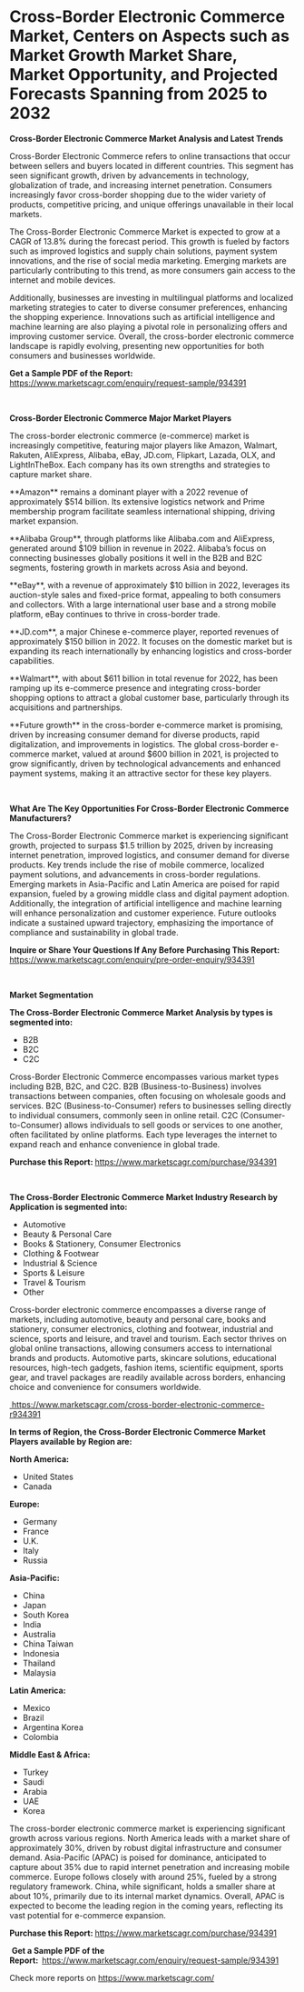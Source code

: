 <p><h1>Cross-Border Electronic Commerce Market, Centers on Aspects such as Market Growth Market Share, Market Opportunity, and Projected Forecasts Spanning from 2025 to 2032</h1></p><p><strong>Cross-Border Electronic Commerce Market Analysis and Latest Trends</strong></p>
<p><p>Cross-Border Electronic Commerce refers to online transactions that occur between sellers and buyers located in different countries. This segment has seen significant growth, driven by advancements in technology, globalization of trade, and increasing internet penetration. Consumers increasingly favor cross-border shopping due to the wider variety of products, competitive pricing, and unique offerings unavailable in their local markets. </p><p>The Cross-Border Electronic Commerce Market is expected to grow at a CAGR of 13.8% during the forecast period. This growth is fueled by factors such as improved logistics and supply chain solutions, payment system innovations, and the rise of social media marketing. Emerging markets are particularly contributing to this trend, as more consumers gain access to the internet and mobile devices. </p><p>Additionally, businesses are investing in multilingual platforms and localized marketing strategies to cater to diverse consumer preferences, enhancing the shopping experience. Innovations such as artificial intelligence and machine learning are also playing a pivotal role in personalizing offers and improving customer service. Overall, the cross-border electronic commerce landscape is rapidly evolving, presenting new opportunities for both consumers and businesses worldwide.</p></p>
<p><strong>Get a Sample PDF of the Report:&nbsp;</strong> <a href="https://www.marketscagr.com/enquiry/request-sample/934391?utm_campaign=2637&utm_medium=2&utm_source=Github&utm_content=ia&utm_term=11032025&utm_id=cross-border-electronic-commerce">https://www.marketscagr.com/enquiry/request-sample/934391</a></p>
<p>&nbsp;</p>
<p><strong>Cross-Border Electronic Commerce Major Market Players</strong></p>
<p><p>The cross-border electronic commerce (e-commerce) market is increasingly competitive, featuring major players like Amazon, Walmart, Rakuten, AliExpress, Alibaba, eBay, JD.com, Flipkart, Lazada, OLX, and LightInTheBox. Each company has its own strengths and strategies to capture market share.</p><p>**Amazon** remains a dominant player with a 2022 revenue of approximately $514 billion. Its extensive logistics network and Prime membership program facilitate seamless international shipping, driving market expansion.</p><p>**Alibaba Group**, through platforms like Alibaba.com and AliExpress, generated around $109 billion in revenue in 2022. Alibaba’s focus on connecting businesses globally positions it well in the B2B and B2C segments, fostering growth in markets across Asia and beyond.</p><p>**eBay**, with a revenue of approximately $10 billion in 2022, leverages its auction-style sales and fixed-price format, appealing to both consumers and collectors. With a large international user base and a strong mobile platform, eBay continues to thrive in cross-border trade.</p><p>**JD.com**, a major Chinese e-commerce player, reported revenues of approximately $150 billion in 2022. It focuses on the domestic market but is expanding its reach internationally by enhancing logistics and cross-border capabilities.</p><p>**Walmart**, with about $611 billion in total revenue for 2022, has been ramping up its e-commerce presence and integrating cross-border shopping options to attract a global customer base, particularly through its acquisitions and partnerships.</p><p>**Future growth** in the cross-border e-commerce market is promising, driven by increasing consumer demand for diverse products, rapid digitalization, and improvements in logistics. The global cross-border e-commerce market, valued at around $600 billion in 2021, is projected to grow significantly, driven by technological advancements and enhanced payment systems, making it an attractive sector for these key players.</p></p>
<p>&nbsp;</p>
<p><strong>What Are The Key Opportunities For Cross-Border Electronic Commerce Manufacturers?</strong></p>
<p><p>The Cross-Border Electronic Commerce market is experiencing significant growth, projected to surpass $1.5 trillion by 2025, driven by increasing internet penetration, improved logistics, and consumer demand for diverse products. Key trends include the rise of mobile commerce, localized payment solutions, and advancements in cross-border regulations. Emerging markets in Asia-Pacific and Latin America are poised for rapid expansion, fueled by a growing middle class and digital payment adoption. Additionally, the integration of artificial intelligence and machine learning will enhance personalization and customer experience. Future outlooks indicate a sustained upward trajectory, emphasizing the importance of compliance and sustainability in global trade.</p></p>
<p><strong>Inquire or Share Your Questions If Any Before Purchasing This Report:</strong> <a href="https://www.marketscagr.com/enquiry/pre-order-enquiry/934391?utm_campaign=2637&utm_medium=2&utm_source=Github&utm_content=ia&utm_term=11032025&utm_id=cross-border-electronic-commerce">https://www.marketscagr.com/enquiry/pre-order-enquiry/934391</a></p>
<p>&nbsp;</p>
<p><strong>Market Segmentation</strong></p>
<p><strong>The Cross-Border Electronic Commerce Market Analysis by types is segmented into:</strong></p>
<p><ul><li>B2B</li><li>B2C</li><li>C2C</li></ul></p>
<p><p>Cross-Border Electronic Commerce encompasses various market types including B2B, B2C, and C2C. B2B (Business-to-Business) involves transactions between companies, often focusing on wholesale goods and services. B2C (Business-to-Consumer) refers to businesses selling directly to individual consumers, commonly seen in online retail. C2C (Consumer-to-Consumer) allows individuals to sell goods or services to one another, often facilitated by online platforms. Each type leverages the internet to expand reach and enhance convenience in global trade.</p></p>
<p><strong>Purchase this Report:&nbsp;</strong><a href="https://www.marketscagr.com/purchase/934391?utm_campaign=2637&utm_medium=2&utm_source=Github&utm_content=ia&utm_term=11032025&utm_id=cross-border-electronic-commerce">https://www.marketscagr.com/purchase/934391</a></p>
<p>&nbsp;</p>
<p><strong>The Cross-Border Electronic Commerce Market Industry Research by Application is segmented into:</strong></p>
<p><ul><li>Automotive</li><li>Beauty & Personal Care</li><li>Books & Stationery, Consumer Electronics</li><li>Clothing & Footwear</li><li>Industrial & Science</li><li>Sports & Leisure</li><li>Travel & Tourism</li><li>Other</li></ul></p>
<p><p>Cross-border electronic commerce encompasses a diverse range of markets, including automotive, beauty and personal care, books and stationery, consumer electronics, clothing and footwear, industrial and science, sports and leisure, and travel and tourism. Each sector thrives on global online transactions, allowing consumers access to international brands and products. Automotive parts, skincare solutions, educational resources, high-tech gadgets, fashion items, scientific equipment, sports gear, and travel packages are readily available across borders, enhancing choice and convenience for consumers worldwide.</p></p>
<p><a href="https://www.marketscagr.com/cross-border-electronic-commerce-r934391?utm_campaign=2637&utm_medium=2&utm_source=Github&utm_content=ia&utm_term=11032025&utm_id=cross-border-electronic-commerce">&nbsp;https://www.marketscagr.com/cross-border-electronic-commerce-r934391</a></p>
<p><strong>In terms of Region, the Cross-Border Electronic Commerce Market Players available by Region are:</strong></p>
<p>
    <p> <strong> North America: </strong>
        <ul>
            <li>United States</li>
            <li>Canada</li>
        </ul>
        </p> 
    <p> <strong> Europe: </strong>
        <ul>
            <li>Germany</li>
            <li>France</li>
            <li>U.K.</li>
            <li>Italy</li>
            <li>Russia</li>
        </ul>
        </p> 
    <p> <strong> Asia-Pacific: </strong>
        <ul>
            <li>China</li>
            <li>Japan</li>
            <li>South Korea</li>
            <li>India</li>
            <li>Australia</li>
            <li>China Taiwan</li>
            <li>Indonesia</li>
            <li>Thailand</li>
            <li>Malaysia</li>
        </ul>
        </p> 
    <p> <strong> Latin America: </strong>
        <ul>
            <li>Mexico</li>
            <li>Brazil</li>
            <li>Argentina Korea</li>
            <li>Colombia</li>
        </ul>
        </p> 
    <p> <strong> Middle East & Africa: </strong>
        <ul>
            <li>Turkey</li>
            <li>Saudi</li>
            <li>Arabia</li>
            <li>UAE</li>
            <li>Korea</li>
        </ul>
    </p>
    </p>
<p><p>The cross-border electronic commerce market is experiencing significant growth across various regions. North America leads with a market share of approximately 30%, driven by robust digital infrastructure and consumer demand. Asia-Pacific (APAC) is poised for dominance, anticipated to capture about 35% due to rapid internet penetration and increasing mobile commerce. Europe follows closely with around 25%, fueled by a strong regulatory framework. China, while significant, holds a smaller share at about 10%, primarily due to its internal market dynamics. Overall, APAC is expected to become the leading region in the coming years, reflecting its vast potential for e-commerce expansion.</p></p>
<p><strong>Purchase this Report: </strong><a href="https://www.marketscagr.com/purchase/934391?utm_campaign=2637&utm_medium=2&utm_source=Github&utm_content=ia&utm_term=11032025&utm_id=cross-border-electronic-commerce">https://www.marketscagr.com/purchase/934391</a></p>
<p>&nbsp;<strong>Get a Sample PDF of the Report:&nbsp;&nbsp;</strong><a href="https://www.marketscagr.com/enquiry/request-sample/934391?utm_campaign=2637&utm_medium=2&utm_source=Github&utm_content=ia&utm_term=11032025&utm_id=cross-border-electronic-commerce">https://www.marketscagr.com/enquiry/request-sample/934391</a></p>
<p><strong></strong></p>
<p>Check more reports on <a href="https://www.marketscagr.com/?utm_campaign=2637&utm_medium=2&utm_source=Github&utm_content=ia&utm_term=11032025&utm_id=cross-border-electronic-commerce">https://www.marketscagr.com/</a></p>